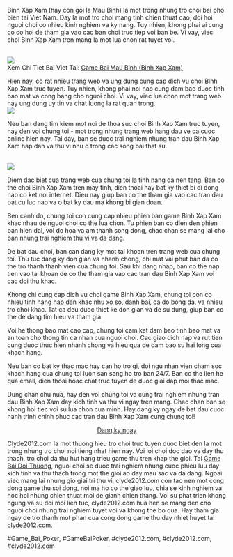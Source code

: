 <div class="image">

</div><p>Binh Xap Xam (hay con goi la Mau Binh) la mot trong nhung tro choi bai pho bien tai Viet Nam. Day la mot tro choi mang tinh chien thuat cao, doi hoi nguoi choi co nhieu kinh nghiem va ky nang. Tuy nhien, khong phai ai cung co co hoi de tham gia vao cac ban choi truc tiep voi ban be. Vi vay, viec choi Binh Xap Xam tren mang la mot lua chon rat tuyet voi.</p><br><img src="https://clyde2012.com/wp-content/uploads/2025/02/game-bai-mau-binh-1.webp"></br>
Xem Chi Tiet Bai Viet Tai: <a href="https://clyde2012.com/game-bai-mau-binh-binh-xap-xam/">Game Bai Mau Binh (Binh Xap Xam)</a><p>Hien nay, co rat nhieu trang web va ung dung cung cap dich vu choi Binh Xap Xam truc tuyen. Tuy nhien, khong phai noi nao cung dam bao duoc tinh bao mat va cong bang cho nguoi choi. Vi vay, viec lua chon mot trang web hay ung dung uy tin va chat luong la rat quan trong.<br><img src="https://clyde2012.com/wp-content/uploads/2025/02/game-bai-mau-binh-2.webp"></br><p>Neu ban dang tim kiem mot noi de thoa suc choi Binh Xap Xam truc tuyen, hay den voi chung toi - mot trong nhung trang web hang dau ve ca cuoc online hien nay. Tai day, ban se duoc trai nghiem nhung tran dau Binh Xap Xam hap dan va thu vi nhu o trong cac song bai that su.</p><br><img src="https://clyde2012.com/wp-content/uploads/2025/02/game-bai-mau-binh-3.webp"></br><p>Diem dac biet cua trang web cua chung toi la tinh nang da nen tang. Ban co the choi Binh Xap Xam tren may tinh, dien thoai hay bat ky thiet bi di dong nao co ket noi internet. Dieu nay giup ban co the tham gia vao cac tran dau bat cu luc nao va o bat ky dau ma khong bi gian doan.<p>Ben canh do, chung toi con cung cap nhieu phien ban game Binh Xap Xam khac nhau de nguoi choi co the lua chon. Tu phien ban co dien den phien ban hien dai, voi do hoa va am thanh song dong, chac chan se mang lai cho ban nhung trai nghiem thu vi va da dang.</p><p>De bat dau choi, ban can dang ky mot tai khoan tren trang web cua chung toi. Thu tuc dang ky don gian va nhanh chong, chi mat vai phut ban da co the tro thanh thanh vien cua chung toi. Sau khi dang nhap, ban co the nap tien vao tai khoan de co the tham gia vao cac tran dau Binh Xap Xam voi cac doi thu khac.<div class="image">

</div><p>Khong chi cung cap dich vu choi game Binh Xap Xam, chung toi con co nhieu tinh nang hap dan khac nhu xo so, danh bai, ca do bong da, va nhieu tro choi khac. Tat ca deu duoc thiet ke don gian va de su dung, giup ban co the de dang tim hieu va tham gia.</p><p>Voi he thong bao mat cao cap, chung toi cam ket dam bao tinh bao mat va an toan cho thong tin ca nhan cua nguoi choi. Cac giao dich nap va rut tien cung duoc thuc hien nhanh chong va hieu qua de dam bao su hai long cua khach hang.</p><p>Neu ban co bat ky thac mac hay can ho tro gi, doi ngu nhan vien cham soc khach hang cua chung toi luon san sang ho tro ban 24/7. Ban co the lien he qua email, dien thoai hoac chat truc tuyen de duoc giai dap moi thac mac.</p><p>Dung chan chu nua, hay den voi chung toi va cung trai nghiem nhung tran dau Binh Xap Xam day kich tinh va thu vi ngay tren mang. Chac chan ban se khong hoi tiec voi su lua chon cua minh. Hay dang ky ngay de bat dau cuoc hanh trinh chinh phuc cac tran dau Binh Xap Xam cung chung toi!</p><div align="center">
<a class="btn" href="#">Dang ky ngay</a>
</div><p>Clyde2012.com la mot thuong hieu tro choi truc tuyen duoc biet den la mot trong nhung tro choi noi tieng nhat hien nay. Voi loi choi doc dao va day thu thach, tro choi da thu hut hang trieu game thu tren khap the gioi. Tai <a href="https://clyde2012.com/">Game Bai Doi Thuong</a>, nguoi choi se duoc trai nghiem nhung cuoc phieu luu day kich tinh va thu thach trong mot the gioi ao day mau sac va da dang. Ngoai viec mang lai nhung gio giai tri thu vi, clyde2012.com con tao nen mot cong dong game thu soi dong, noi ma ho co the giao luu, chia se kinh nghiem va hoc hoi nhung chien thuat moi de gianh chien thang. Voi su phat trien khong ngung va su doi moi lien tuc, clyde2012.com hua hen se mang den cho nguoi choi nhung trai nghiem tuyet voi va khong the bo qua. Hay tham gia ngay de tro thanh mot phan cua cong dong game thu day nhiet huyet tai clyde2012.com.</p>
#Game_Bai_Poker, #GameBaiPoker, #clyde2012.com, #clyde2012.com, #clyde2012.com
